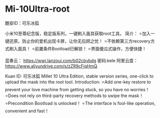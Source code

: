 # Mi-10Ultra-root

酷安ID：可乐冰狐

小米10至尊纪念版，稳定版系列，一键刷入面具获取root工具。
简介：
⭐️加入一键还原，防止你的爱机出现卡屏，让你无后顾之忧！
⭐️不依赖第三方recovery方式刷入面具！
⭐️前置条件Bootload已解锁！
⭐️界面傻瓜式操作，方便快捷！

蓝奏云：    https://wwr.lanzoui.com/b02cbvbdg  密码:kele
阿里云盘：  https://www.aliyundrive.com/s/zZR9cFiqHmQ

Kuan ID: 可乐冰狐
Millet 10 Ultra Edition, stable version series, one-click to upload the mask into the root tool.
Introduction:
⭐️Add one-key restore to prevent your love machine from getting stuck, so you have no worries！
⭐️Does not rely on third-party recovery methods to swipe the mask！
⭐️Precondition Bootload is unlocked！
⭐️The interface is fool-like operation, convenient and fast！
